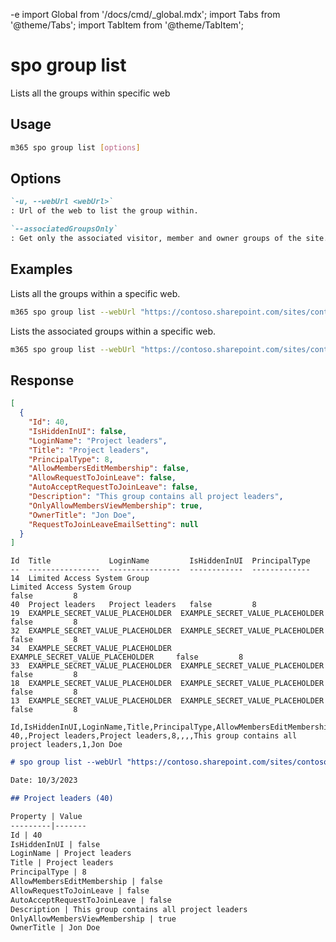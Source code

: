 -e <!-- DISCLAIMER: All secrets, passwords, and sensitive values in this document are examples only and not real credentials. -->
import Global from '/docs/cmd/_global.mdx';
import Tabs from '@theme/Tabs';
import TabItem from '@theme/TabItem';

# spo group list

Lists all the groups within specific web

## Usage

```sh
m365 spo group list [options]
```

## Options

```md definition-list
`-u, --webUrl <webUrl>`
: Url of the web to list the group within.

`--associatedGroupsOnly`
: Get only the associated visitor, member and owner groups of the site.
```

<Global />

## Examples

Lists all the groups within a specific web.

```sh
m365 spo group list --webUrl "https://contoso.sharepoint.com/sites/contoso"
```

Lists the associated groups within a specific web.

```sh
m365 spo group list --webUrl "https://contoso.sharepoint.com/sites/contoso" --associatedGroupsOnly
```

## Response

<Tabs>
  <TabItem value="JSON">

  ```json
  [
    {
      "Id": 40,
      "IsHiddenInUI": false,
      "LoginName": "Project leaders",
      "Title": "Project leaders",
      "PrincipalType": 8,
      "AllowMembersEditMembership": false,
      "AllowRequestToJoinLeave": false,
      "AutoAcceptRequestToJoinLeave": false,
      "Description": "This group contains all project leaders",
      "OnlyAllowMembersViewMembership": true,
      "OwnerTitle": "Jon Doe",
      "RequestToJoinLeaveEmailSetting": null
    }
  ]
  ```

  </TabItem>
  <TabItem value="Text">

  ```text
  Id  Title             LoginName         IsHiddenInUI  PrincipalType
  --  ----------------  ----------------  ------------  -------------                                                                                                                       14  Limited Access System Group                                                                              Limited Access System Group                                                                              false         8
  40  Project leaders   Project leaders   false         8                                                                                                                                   19  EXAMPLE_SECRET_VALUE_PLACEHOLDER  EXAMPLE_SECRET_VALUE_PLACEHOLDER  false         8                                                                                                                                   32  EXAMPLE_SECRET_VALUE_PLACEHOLDER  EXAMPLE_SECRET_VALUE_PLACEHOLDER  false         8                                                                                                                                   34  EXAMPLE_SECRET_VALUE_PLACEHOLDER     EXAMPLE_SECRET_VALUE_PLACEHOLDER     false         8                                                                                                                                   33  EXAMPLE_SECRET_VALUE_PLACEHOLDER  EXAMPLE_SECRET_VALUE_PLACEHOLDER  false         8                                                                                                                                   18  EXAMPLE_SECRET_VALUE_PLACEHOLDER  EXAMPLE_SECRET_VALUE_PLACEHOLDER  false         8                                                                                                                                   13  EXAMPLE_SECRET_VALUE_PLACEHOLDER  EXAMPLE_SECRET_VALUE_PLACEHOLDER  false         8
  ```

  </TabItem>
  <TabItem value="CSV">

  ```csv
  Id,IsHiddenInUI,LoginName,Title,PrincipalType,AllowMembersEditMembership,AllowRequestToJoinLeave,AutoAcceptRequestToJoinLeave,Description,OnlyAllowMembersViewMembership,OwnerTitle
  40,,Project leaders,Project leaders,8,,,,This group contains all project leaders,1,Jon Doe
  ```

  </TabItem>
  <TabItem value="Markdown">

  ```md
  # spo group list --webUrl "https://contoso.sharepoint.com/sites/contoso"

  Date: 10/3/2023

  ## Project leaders (40)

  Property | Value
  ---------|-------
  Id | 40
  IsHiddenInUI | false
  LoginName | Project leaders
  Title | Project leaders
  PrincipalType | 8
  AllowMembersEditMembership | false
  AllowRequestToJoinLeave | false
  AutoAcceptRequestToJoinLeave | false
  Description | This group contains all project leaders
  OnlyAllowMembersViewMembership | true
  OwnerTitle | Jon Doe
  ```

  </TabItem>
</Tabs>
